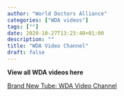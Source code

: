 ```yaml
---
author: "World Doctors Alliance"
categories: ["WDA videos"]
tags: [""]
date: 2020-10-27T13:23:40+01:00
description: ""
title: "WDA Video Channel"
draft: false
---
```


**View all WDA videos here**

[Brand New Tube: WDA Video Channel](https://brandnewtube.com/@WdaAdmin)

